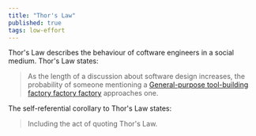 ```yaml
---
title: "Thor's Law"
published: true
tags: low-effort
---
```


Thor's Law describes the behaviour of coftware engineers in a social medium. Thor's Law states:

> As the length of a discussion about software design increases, the probability of someone mentioning a [General-purpose tool-building factory factory factory][1] approaches one.

The self-referential corollary to Thor's Law states:

> Including the act of quoting Thor's Law.

[1]: https://www.danstroot.com/posts/2018-10-03-hammer-factories
